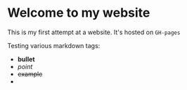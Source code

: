 # Welcome to my website

This is my first attempt at a website. It's hosted on `GH-pages`

Testing various markdown tags:

- **bullet**
- _point_
- ~~example~~
- 
